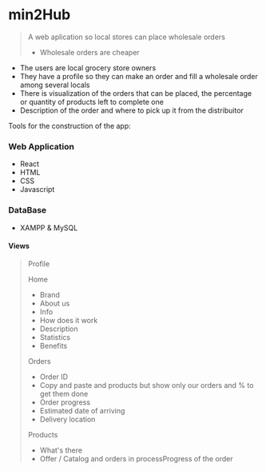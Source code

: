 # min2Hub

> A web aplication so local stores can place wholesale orders
> - Wholesale orders are cheaper

* The users are local grocery store owners
* They have a profile so they can make an order and fill a wholesale order among several locals
* There is visualization of the orders that can be placed, the percentage or quantity of products left to complete one
* Description of the order and where to pick up it from the distribuitor


Tools for the construction of the app:
### Web Application 
* React 
* HTML
* CSS
* Javascript
### DataBase
* XAMPP & MySQL

#### Views
>
> Profile
>
> Home
>* Brand
>* About us
>* Info
>* How does it work
>* Description
>* Statistics
>* Benefits
>
> Orders
>* Order ID
>* Copy and paste and products but show only our orders and % to get them done
>* Order progress
>* Estimated date of arriving
>* Delivery location
>
> Products
>* What's there
>* Offer / Catalog and orders in processProgress of the order


